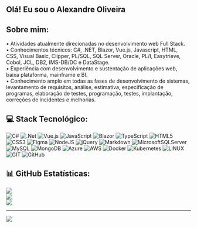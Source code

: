 ## Olá! Eu sou o Alexandre Oliveira

## Sobre mim:
• Atividades atualmente direcionadas no desenvolvimento web Full Stack.<br>
• Conhecimentos técnicos: C#, .NET, Blazor, Vue.js, Javascript, HTML, CSS, Visual Basic, Clipper, PL/SQL, SQL Server, Oracle, PL/I, Easytrieve, Cobol, JCL, DB2, IMS-DB/DC e DataStage.<br>
• Experiência com desenvolvimento e sustentação de aplicações web, baixa plataforma, mainframe e BI.<br> 
• Conhecimento amplo em todas as fases de desenvolvimento de sistemas, levantamento de requisitos, análise, estimativa, especificação de programas, elaboração de testes, programação, testes, implantação, correções de incidentes e melhorias.


## 💻 Stack Tecnológico:
![C#](https://img.shields.io/badge/c%23-%23239120.svg?style=flat-square&logo=c-sharp&logoColor=white)
![.Net](https://img.shields.io/badge/.NET-5C2D91?style=flat-square&logo=.net&logoColor=white)
![Vue.js](https://img.shields.io/badge/vuejs-%2335495e.svg?style=flat-square&logo=vuedotjs&logoColor=%234FC08D)
![JavaScript](https://img.shields.io/badge/javascript-%23323330.svg?style=flat-square&logo=javascript&logoColor=%23F7DF1E)
![Blazor](https://img.shields.io/badge/blazor-%235C2D91.svg?style=flat-square&logo=blazor&logoColor=white)
![TypeScript](https://img.shields.io/badge/typescript-%23007ACC.svg?style=flat-square&logo=typescript&logoColor=white)
![HTML5](https://img.shields.io/badge/html5-%23E34F26.svg?style=flat-square&logo=html5&logoColor=white)
![CSS3](https://img.shields.io/badge/css3-%231572B6.svg?style=flat-square&logo=css3&logoColor=white)
![Figma](https://img.shields.io/badge/figma-%23F24E1E.svg?style=flat-square&logo=figma&logoColor=white)
![NodeJS](https://img.shields.io/badge/node.js-6DA55F?style=flat-square&logo=node.js&logoColor=white)
![jQuery](https://img.shields.io/badge/jquery-%230769AD.svg?style=flat-square&logo=jquery&logoColor=white)
![Markdown](https://img.shields.io/badge/markdown-%23000000.svg?style=flat-square&logo=markdown&logoColor=white)
![MicrosoftSQLServer](https://img.shields.io/badge/Microsoft%20SQL%20Sever-CC2927?style=flat-square&logo=microsoft%20sql%20server&logoColor=white)
![MySQL](https://img.shields.io/badge/mysql-%2300f.svg?style=flat-square&logo=mysql&logoColor=white)
![MongoDB](https://img.shields.io/badge/MongoDB-%234ea94b.svg?style=flat-square&logo=mongodb&logoColor=white)
![Azure](https://img.shields.io/badge/azure-%230072C6.svg?style=flat-square&logo=azure-devops&logoColor=white)
![AWS](https://img.shields.io/badge/AWS-%23FF9900.svg?style=flat-square&logo=amazon-aws&logoColor=white)
![Docker](https://img.shields.io/badge/docker-%230db7ed.svg?style=flat-square&logo=docker&logoColor=white)
![Kubernetes](https://img.shields.io/badge/kubernetes-%23326ce5.svg?style=flat-square&logo=kubernetes&logoColor=white)
![LINUX](https://img.shields.io/badge/Linux-FCC624?style=flat-square&logo=linux&logoColor=black)
![GIT](https://img.shields.io/badge/Git-fc6d26?style=flat-square&logo=git&logoColor=white)
![GitHub](https://img.shields.io/badge/GitHub-%23121011.svg?style=flat-square&logo=github&logoColor=white)

## 📊 GitHub Estatísticas:
![](https://github-readme-stats.vercel.app/api?username=alepoliveira&theme=dark&hide_border=true&include_all_commits=true&count_private=true)<br/>
![](https://github-readme-streak-stats.herokuapp.com/?user=alepoliveira&theme=dark&hide_border=true)<br/>
![](https://github-readme-stats.vercel.app/api/top-langs/?username=alepoliveira&theme=dark&hide_border=true&include_all_commits=true&count_private=true&layout=compact)

---
[![](https://visitcount.itsvg.in/api?id=alepoliveira&icon=5&color=12)](https://visitcount.itsvg.in)

<!-- Proudly created with GPRM ( https://gprm.itsvg.in ) -->
